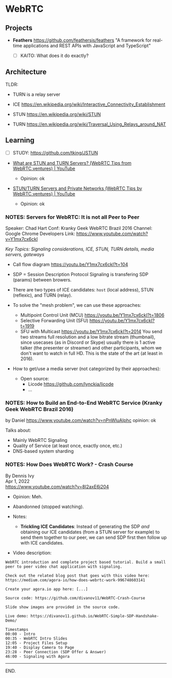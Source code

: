 # WebRTC

## Projects

- **Feathers** https://github.com/feathersjs/feathers
    "A framework for real-time applications and REST APIs with JavaScript and TypeScript"
    * [ ] KAITO: What does it do exactly?


## Architecture

TLDR:
- TURN is a relay server


- ICE
https://en.wikipedia.org/wiki/Interactive_Connectivity_Establishment

- STUN
https://en.wikipedia.org/wiki/STUN

- TURN
https://en.wikipedia.org/wiki/Traversal_Using_Relays_around_NAT


## Learning

- [ ] STUDY: https://github.com/tking/JSTUN

- [What are STUN and TURN Servers? (WebRTC Tips from WebRTC.ventures) | YouTube](https://www.youtube.com/watch?v=4dLJmZOcWFc)
    * Opinion: ok


- [STUN/TURN Servers and Private Networks (WebRTC Tips by WebRTC.ventures) | YouTube](https://www.youtube.com/watch?v=N5cqu0kTIsw)
    * Opinion: ok


### NOTES: Servers for WebRTC: It is not all Peer to Peer
Speaker: Chad Hart
Conf: Kranky Geek WebRTC Brazil 2016
Channel: Google Chrome Developers
Link: https://www.youtube.com/watch?v=Y1mx7cx6ckI

_Key Topics: Signaling considerations, ICE, STUN, TURN details, media servers, gateways_

- Call flow diagram
https://youtu.be/Y1mx7cx6ckI?t=104

- SDP = Session Description Protocol
Signaling is transfering SDP (params) between browers.

- There are two types of ICE candidates: `host` (local address), STUN (reflexic), and TURN (relay).

- To solve the "mesh problem", we can use these approaches:
    * Multipoint Control Unit (MCU) https://youtu.be/Y1mx7cx6ckI?t=1806
    * Selective Forwarding Unit (SFU) https://youtu.be/Y1mx7cx6ckI?t=1919
    * SFU with Multicast https://youtu.be/Y1mx7cx6ckI?t=2014
    You send two streams full resolution and a low bitrate stream (thumbnail), since usecases  (as in Discord or Skype) usually there is 1 active talker (the presenter or streamer) and other participants, whom we don't want to watch in full HD.
    This is the state of the art (at least in 2016).

- How to get/use a media server (not categorized by their approaches):
    - Open source:
        * Licode https://github.com/lynckia/licode
        * ...

### NOTES: How to Build an End-to-End WebRTC Service (Kranky Geek WebRTC Brazil 2016)
by Daniel
https://www.youtube.com/watch?v=nPnWIuAlphc
opinion: ok

Talks about:
- Mainly WebRTC Signaling
- Quality of Service (at least once, exactly once, etc.)
- DNS-based system sharding

### NOTES: How Does WebRTC Work? - Crash Course
By Dennis Ivy \
Apr 1, 2022 \
https://www.youtube.com/watch?v=8I2axE6j204

- Opinion: Meh.

- Abandonned (stopped watching).

- Notes:
    * **Trickling ICE Candidates**: Instead of generating the SDP _and_ obtaining our ICE candidates (from a STUN server for example) to send them together to our peer, we can send SDP first then follow up with ICE candidates.

- Video description:
```
WebRTC introduction and complete project based tutorial. Build a small peer to peer video chat application with signaling.

Check out the related blog post that goes with this video here: https://medium.com/agora-io/how-does-webrtc-work-996748603141

Create your agora.io app here: [...]

Source code: https://github.com/divanov11/WebRTC-Crash-Course

Slide show images are provided in the source code.

Live demo: https://divanov11.github.io/WebRTC-Simple-SDP-Handshake-Demo/

Timestamps
00:00 - Intro
00:35 - WebRTC Intro Slides
12:05 - Project Files Setup
19:40 - Display Camera to Page
23:28 - Peer Connection (SDP Offer & Answer)
46:00 - Signaling with Agora
```

---

END.
